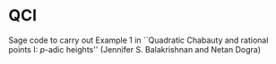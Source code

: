 # QCI

Sage code to carry out Example 1 in ``Quadratic Chabauty and rational points I: $p$-adic heights'' (Jennifer S. Balakrishnan and Netan Dogra)
